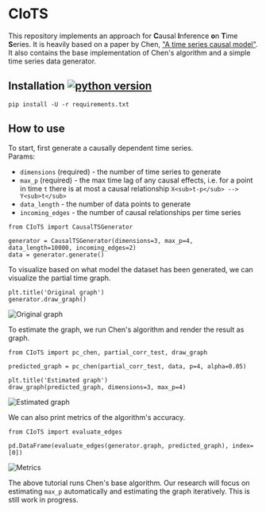# CIoTS
This repository implements an approach for **C**ausal **I**nference **o**n **T**ime **S**eries. It is heavily based on a paper by Chen, ["A time series causal model"](https://mpra.ub.uni-muenchen.de/24841/1/MPRA_paper_24841.pdf).  
It also contains the base implementation of Chen's algorithm and a simple time series data generator.

## Installation [![python version](https://img.shields.io/badge/python-3.6-blue.svg)](https://www.python.org/downloads/)
```
pip install -U -r requirements.txt
```

## How to use

To start, first generate a causally dependent time series.  
Params:  
* `dimensions` (required) - the number of time series to generate 
* `max_p` (required) - the max time lag of any causal effects, i.e. for a point in time `t` there is at most a causal relationship `X<sub>t-p</sub> --> Y<sub>t</sub>`
* `data_length` - the number of data points to generate
* `incoming_edges` - the number of causal relationships per time series

```
from CIoTS import CausalTSGenerator

generator = CausalTSGenerator(dimensions=3, max_p=4, data_length=10000, incoming_edges=2)
data = generator.generate()
```

To visualize based on what model the dataset has been generated, we can visualize the partial time graph.

```
plt.title('Original graph')
generator.draw_graph()
```
![Original graph](https://user-images.githubusercontent.com/2228622/41195070-25e082cc-6c27-11e8-873f-16b003b7b998.png)

To estimate the graph, we run Chen's algorithm and render the result as graph.

```
from CIoTS import pc_chen, partial_corr_test, draw_graph

predicted_graph = pc_chen(partial_corr_test, data, p=4, alpha=0.05)

plt.title('Estimated graph')
draw_graph(predicted_graph, dimensions=3, max_p=4)
```
![Estimated graph](https://user-images.githubusercontent.com/2228622/41195069-25c32538-6c27-11e8-8abb-7d4205fb1a7d.png)

We can also print metrics of the algorithm's accuracy.
```
from CIoTS import evaluate_edges

pd.DataFrame(evaluate_edges(generator.graph, predicted_graph), index=[0])
```
![Metrics](https://user-images.githubusercontent.com/2228622/41195078-418f87c0-6c27-11e8-8fd5-9b1b719097a1.png)

The above tutorial runs Chen's base algorithm. Our research will focus on estimating `max_p` automatically and estimating the graph iteratively. This is still work in progress.
